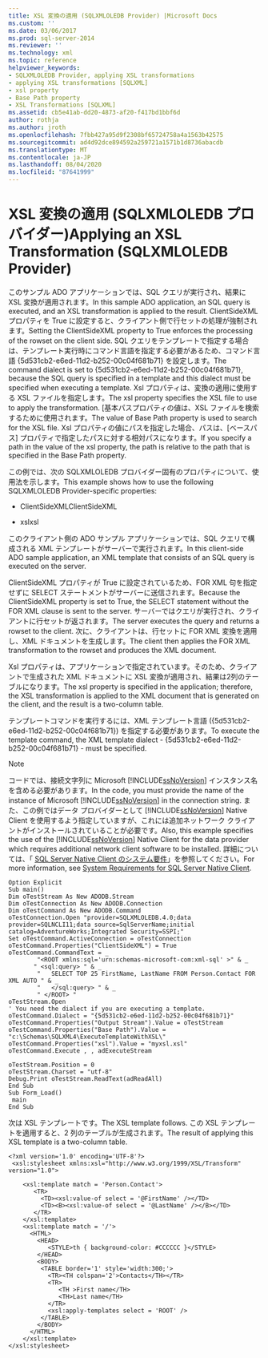 ```yaml
---
title: XSL 変換の適用 (SQLXMLOLEDB Provider) |Microsoft Docs
ms.custom: ''
ms.date: 03/06/2017
ms.prod: sql-server-2014
ms.reviewer: ''
ms.technology: xml
ms.topic: reference
helpviewer_keywords:
- SQLXMLOLEDB Provider, applying XSL transformations
- applying XSL transformations [SQLXML]
- xsl property
- Base Path property
- XSL Transformations [SQLXML]
ms.assetid: cb5e41ab-dd20-4873-af20-f417bd1bbf6d
author: rothja
ms.author: jroth
ms.openlocfilehash: 7fbb427a95d9f2308bf65724758a4a1563b42575
ms.sourcegitcommit: ad4d92dce894592a259721a1571b1d8736abacdb
ms.translationtype: MT
ms.contentlocale: ja-JP
ms.lasthandoff: 08/04/2020
ms.locfileid: "87641999"
---
```

# <a name="applying-an-xsl-transformation-sqlxmloledb-provider"></a><span data-ttu-id="1eb14-102">XSL 変換の適用 (SQLXMLOLEDB プロバイダー)</span><span class="sxs-lookup"><span data-stu-id="1eb14-102">Applying an XSL Transformation (SQLXMLOLEDB Provider)</span></span>
  <span data-ttu-id="1eb14-103">このサンプル ADO アプリケーションでは、SQL クエリが実行され、結果に XSL 変換が適用されます。</span><span class="sxs-lookup"><span data-stu-id="1eb14-103">In this sample ADO application, an SQL query is executed, and an XSL transformation is applied to the result.</span></span> <span data-ttu-id="1eb14-104">ClientSideXML プロパティを True に設定すると、クライアント側で行セットの処理が強制されます。</span><span class="sxs-lookup"><span data-stu-id="1eb14-104">Setting the ClientSideXML property to True enforces the processing of the rowset on the client side.</span></span> <span data-ttu-id="1eb14-105">SQL クエリをテンプレートで指定する場合は、テンプレート実行時にコマンド言語を指定する必要があるため、コマンド言語 {5d531cb2-e6ed-11d2-b252-00c04f681b71} を設定します。</span><span class="sxs-lookup"><span data-stu-id="1eb14-105">The command dialect is set to {5d531cb2-e6ed-11d2-b252-00c04f681b71}, because the SQL query is specified in a template and this dialect must be specified when executing a template.</span></span> <span data-ttu-id="1eb14-106">Xsl プロパティは、変換の適用に使用する XSL ファイルを指定します。</span><span class="sxs-lookup"><span data-stu-id="1eb14-106">The xsl property specifies the XSL file to use to apply the transformation.</span></span> <span data-ttu-id="1eb14-107">[基本パスプロパティの値は、XSL ファイルを検索するために使用されます。</span><span class="sxs-lookup"><span data-stu-id="1eb14-107">The value of Base Path property is used to search for the XSL file.</span></span> <span data-ttu-id="1eb14-108">Xsl プロパティの値にパスを指定した場合、パスは、[ベースパス] プロパティで指定したパスに対する相対パスになります。</span><span class="sxs-lookup"><span data-stu-id="1eb14-108">If you specify a path in the value of the xsl property, the path is relative to the path that is specified in the Base Path property.</span></span>  
  
 <span data-ttu-id="1eb14-109">この例では、次の SQLXMLOLEDB プロバイダー固有のプロパティについて、使用法を示します。</span><span class="sxs-lookup"><span data-stu-id="1eb14-109">This example shows how to use the following SQLXMLOLEDB Provider-specific properties:</span></span>  
  
-   <span data-ttu-id="1eb14-110">ClientSideXML</span><span class="sxs-lookup"><span data-stu-id="1eb14-110">ClientSideXML</span></span>  
  
-   <span data-ttu-id="1eb14-111">xsl</span><span class="sxs-lookup"><span data-stu-id="1eb14-111">xsl</span></span>  
  
 <span data-ttu-id="1eb14-112">このクライアント側の ADO サンプル アプリケーションでは、SQL クエリで構成される XML テンプレートがサーバーで実行されます。</span><span class="sxs-lookup"><span data-stu-id="1eb14-112">In this client-side ADO sample application, an XML template that consists of an SQL query is executed on the server.</span></span>  
  
 <span data-ttu-id="1eb14-113">ClientSideXML プロパティが True に設定されているため、FOR XML 句を指定せずに SELECT ステートメントがサーバーに送信されます。</span><span class="sxs-lookup"><span data-stu-id="1eb14-113">Because the ClientSideXML property is set to True, the SELECT statement without the FOR XML clause is sent to the server.</span></span> <span data-ttu-id="1eb14-114">サーバーではクエリが実行され、クライアントに行セットが返されます。</span><span class="sxs-lookup"><span data-stu-id="1eb14-114">The server executes the query and returns a rowset to the client.</span></span> <span data-ttu-id="1eb14-115">次に、クライアントは、行セットに FOR XML 変換を適用し、XML ドキュメントを生成します。</span><span class="sxs-lookup"><span data-stu-id="1eb14-115">The client then applies the FOR XML transformation to the rowset and produces the XML document.</span></span>  
  
 <span data-ttu-id="1eb14-116">Xsl プロパティは、アプリケーションで指定されています。そのため、クライアントで生成された XML ドキュメントに XSL 変換が適用され、結果は2列のテーブルになります。</span><span class="sxs-lookup"><span data-stu-id="1eb14-116">The xsl property is specified in the application; therefore, the XSL transformation is applied to the XML document that is generated on the client, and the result is a two-column table.</span></span>  
  
 <span data-ttu-id="1eb14-117">テンプレートコマンドを実行するには、XML テンプレート言語 ({5d531cb2-e6ed-11d2-b252-00c04f681b71}) を指定する必要があります。</span><span class="sxs-lookup"><span data-stu-id="1eb14-117">To execute the template command, the XML template dialect - {5d531cb2-e6ed-11d2-b252-00c04f681b71} - must be specified.</span></span>  
  
> [!NOTE]  
>  <span data-ttu-id="1eb14-118">コードでは、接続文字列に Microsoft [!INCLUDE[ssNoVersion](../../../includes/ssnoversion-md.md)] インスタンス名を含める必要があります。</span><span class="sxs-lookup"><span data-stu-id="1eb14-118">In the code, you must provide the name of the instance of Microsoft [!INCLUDE[ssNoVersion](../../../includes/ssnoversion-md.md)] in the connection string.</span></span> <span data-ttu-id="1eb14-119">また、この例ではデータ プロバイダーとして [!INCLUDE[ssNoVersion](../../../includes/ssnoversion-md.md)] Native Client を使用するよう指定していますが、これには追加ネットワーク クライアントがインストールされていることが必要です。</span><span class="sxs-lookup"><span data-stu-id="1eb14-119">Also, this example specifies the use of the [!INCLUDE[ssNoVersion](../../../includes/ssnoversion-md.md)] Native Client for the data provider which requires additional network client software to be installed.</span></span> <span data-ttu-id="1eb14-120">詳細については、「 [SQL Server Native Client のシステム要件](../../native-client/system-requirements-for-sql-server-native-client.md)」を参照してください。</span><span class="sxs-lookup"><span data-stu-id="1eb14-120">For more information, see [System Requirements for SQL Server Native Client](../../native-client/system-requirements-for-sql-server-native-client.md).</span></span>  
  
```  
Option Explicit  
Sub main()  
Dim oTestStream As New ADODB.Stream  
Dim oTestConnection As New ADODB.Connection  
Dim oTestCommand As New ADODB.Command  
oTestConnection.Open "provider=SQLXMLOLEDB.4.0;data provider=SQLNCLI11;data source=SqlServerName;initial catalog=AdventureWorks;Integrated Security=SSPI;"  
Set oTestCommand.ActiveConnection = oTestConnection  
oTestCommand.Properties("ClientSideXML") = True  
oTestCommand.CommandText = _  
        "<ROOT xmlns:sql='urn:schemas-microsoft-com:xml-sql' >" & _  
       " <sql:query> " & _  
        "   SELECT TOP 25 FirstName, LastName FROM Person.Contact FOR XML AUTO " & _  
        "   </sql:query> " & _  
        " </ROOT> "  
oTestStream.Open  
' You need the dialect if you are executing a template.  
oTestCommand.Dialect = "{5d531cb2-e6ed-11d2-b252-00c04f681b71}"  
oTestCommand.Properties("Output Stream").Value = oTestStream  
oTestCommand.Properties("Base Path").Value = "c:\Schemas\SQLXML4\ExecuteTemplateWithXSL\"  
oTestCommand.Properties("xsl").Value = "myxsl.xsl"  
oTestCommand.Execute , , adExecuteStream  
  
oTestStream.Position = 0  
oTestStream.Charset = "utf-8"  
Debug.Print oTestStream.ReadText(adReadAll)  
End Sub  
Sub Form_Load()  
 main  
End Sub  
```  
  
 <span data-ttu-id="1eb14-121">次は XSL テンプレートです。</span><span class="sxs-lookup"><span data-stu-id="1eb14-121">The XSL template follows.</span></span> <span data-ttu-id="1eb14-122">この XSL テンプレートを適用すると、2 列のテーブルが生成されます。</span><span class="sxs-lookup"><span data-stu-id="1eb14-122">The result of applying this XSL template is a two-column table.</span></span>  
  
```  
<?xml version='1.0' encoding='UTF-8'?>            
 <xsl:stylesheet xmlns:xsl="http://www.w3.org/1999/XSL/Transform" version="1.0">   
  
    <xsl:template match = 'Person.Contact'>  
       <TR>  
         <TD><xsl:value-of select = '@FirstName' /></TD>  
         <TD><B><xsl:value-of select = '@LastName' /></B></TD>  
       </TR>  
    </xsl:template>  
    <xsl:template match = '/'>  
      <HTML>  
        <HEAD>  
           <STYLE>th { background-color: #CCCCCC }</STYLE>  
        </HEAD>  
        <BODY>  
         <TABLE border='1' style='width:300;'>  
           <TR><TH colspan='2'>Contacts</TH></TR>  
           <TR>  
              <TH >First name</TH>  
              <TH>Last name</TH>  
           </TR>  
           <xsl:apply-templates select = 'ROOT' />  
         </TABLE>  
        </BODY>  
      </HTML>  
    </xsl:template>  
</xsl:stylesheet>  
```  
  
  
